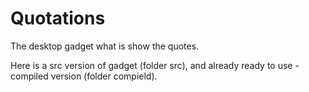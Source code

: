 # Quotations
The desktop gadget what is show the quotes.

Here is a src version of gadget (folder src), and already ready to use - compiled version (folder compield).
